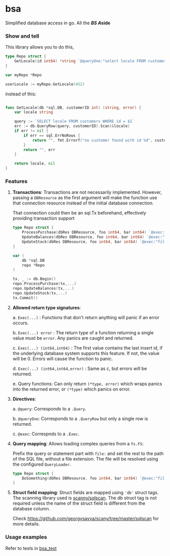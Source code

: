 # bsa
Simplified database access in go. All the __*BS* *A*side__

### Show and tell

This library allows you to do this,

```go
type Repo struct {
    GetLocale(id int64) *string `@queryOne:"select locale FROM customers where id = $1"`
} 

var myRepo *Repo

userLocale := myRepo.GetLocale(452)
```

instead of this:

```go

func GetLocale(db *sql.DB, customerID int) (string, error) {
	var locale string

	query := `SELECT locale FROM customers WHERE id = $1`
	err := db.QueryRow(query, customerID).Scan(&locale)
	if err != nil {
		if err == sql.ErrNoRows {
			return "", fmt.Errorf("no customer found with id %d", customerID)
		}
		return "", err
	}

	return locale, nil
}

```

### Features

1. __Transactions__: Transactions are not necessarily implemented. However, passing a `DBResource` as the first argument will make the function use that connection resource instead of the initial database connection. 

    That connection could then be an sql.Tx beforehand, effectively providing transaction support

    ```go
    type Repo struct {
        ProcessPurchase(dbRes DBResource, foo int64, bar int64) `@exec:"file:process_purchase"`
        UpdateBalances(dbRes DBResource, foo int64, bar int64) `@exec:"file:update_balances"`
        UpdateStock(dbRes DBResource, foo int64, bar int64) `@exec:"file:update_stock"`
    }

    var (
        db *sql.DB
        repo *Repo
    )

    tx, _ := db.Begin()
    repo.ProcessPurchase(tx,...)
    repo.UpdateBalances(tx,...)
    repo.UpdateStock(tx,...)
    tx.Commit()

    ```

2. __Allowed return type signatures__:

    a. `Exec(...)` : Functions that don't return anything will panic if an error occurs.
    
    b. `Exec(...) error` : The return type of a function returning a single value must be `error`. Any panics are caught and returned.
    
    c. `Exec(...) (int64,int64)` : The first value contains the last insert id, if the underlying database system supports this feature. If not, the value will be 0. Errors will cause the function to panic.
    
    d. `Exec(...) (int64,int64,error)` : Same as *c*, but errors will be returned.

    e. Query functions: Can only return `(*type, error)` which wraps panics into the returned error, or `(*type)` which panics on error.

3. __Directives__:

    a. `@query`: Corresponds to a `.Query`.

    b. `@queryOne`: Corresponds to a `.QueryRow` but only a single row is returned.

    c. `@exec`: Correspnds to a `.Exec`.

4. __Query mapping__: Allows loading complex queries from a `fs.FS`:

    Prefix the query or statement part with `file:` and set the rest to the path of the SQL file, without
    a file extension. The file will be resolved using the configured `QueryLoader`.

    ```go
    type Repo struct {
        DoSomething(dbRes DBResource, foo int64, bar int64) `@exec:"file:process_purchase"`
    }
    
    ```

5. __Struct field mapping__: Struct fields are mapped using `'db'` struct tags. The scanning library used is [scanny/sqlscan](https://github.com/georgysavva/scany). The db struct tag is not required unless the name of the struct field is different from the database column. 

    Check https://github.com/georgysavva/scany/tree/master/sqlscan for more details.

### Usage examples

Refer to tests in [bsa_test](bsa_test.go)